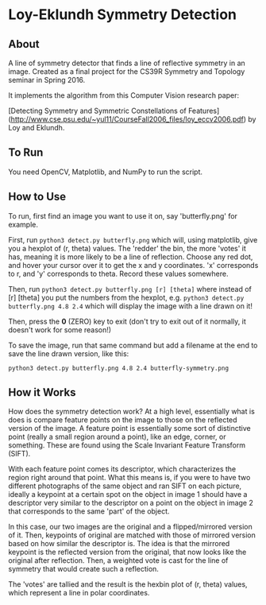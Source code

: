# Loy-Eklundh Symmetry Detection

## About

A line of symmetry detector that finds a line of reflective symmetry in an image.
Created as a final project for the CS39R Symmetry and Topology seminar in Spring 2016.

It implements the algorithm from this Computer Vision research paper:

[Detecting Symmetry and Symmetric Constellations of Features] (http://www.cse.psu.edu/~yul11/CourseFall2006_files/loy_eccv2006.pdf) by Loy and Eklundh.
## To Run

You need OpenCV, Matplotlib, and NumPy to run the script.

## How to Use
To run, first find an image you want to use it on, say 'butterfly.png' for example.

First, run `python3 detect.py butterfly.png` which will, using matplotlib, give you a
hexplot of (r, theta) values. The 'redder' the bin, the more 'votes' it has, meaning
it is more likely to be a line of reflection. Choose any red dot, and hover your cursor
over it to get the x and y coordinates. 'x' corresponds to r, and 'y' corresponds to theta.
Record these values somewhere. 

Then, run `python3 detect.py butterfly.png [r] [theta]` where
instead of [r] [theta] you put the numbers from the hexplot, e.g.
`python3 detect.py butterfly.png 4.8 2.4` which will display the image with a line drawn on it!

Then, press the **0** (ZERO) key to exit
(don't try to exit out of it normally, it doesn't work for some reason!)

To save the image, run that same command but add a filename at the end to save the
line drawn version, like this:

`python3 detect.py butterfly.png 4.8 2.4 butterfly-symmetry.png`

## How it Works
How does the symmetry detection work? At a high level, essentially what 
is does is compare feature points on the image to those on the 
reflected version of the image. A feature point is essentially some sort
of distinctive point (really a small region around a point), like an edge,
corner, or something. These are found using the Scale Invariant Feature Transform (SIFT).

With each feature point comes its descriptor, which characterizes the region
right around that point. What this means is, if you were to have two different photographs of the same object and ran SIFT on each picture, ideally a keypoint at a certain spot on the object in image 1 should have a descriptor very similar to the descriptor on a point on the object in image 2 that corresponds to the same 'part' of the object.

In this case, our two images are the original and a flipped/mirrored version of it. Then, keypoints of original are matched with those of mirrored version based on how similar the descriptor is. The idea is that the mirrored keypoint is the reflected version from the original, that now looks like the original after reflection. Then, a weighted vote is cast for the line of symmetry that would create such a reflection.

The 'votes' are tallied and the result is the hexbin plot of (r, theta) values, which represent a line in polar coordinates.
